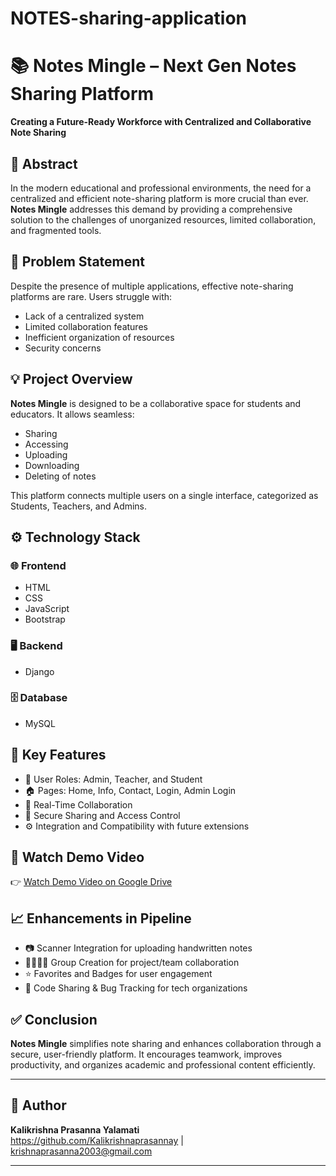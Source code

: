 # NOTES-sharing-application
# 📚 Notes Mingle – Next Gen Notes Sharing Platform

**Creating a Future-Ready Workforce with Centralized and Collaborative Note Sharing**

## 📝 Abstract

In the modern educational and professional environments, the need for a centralized and efficient note-sharing platform is more crucial than ever. **Notes Mingle** addresses this demand by providing a comprehensive solution to the challenges of unorganized resources, limited collaboration, and fragmented tools.

## 🚩 Problem Statement

Despite the presence of multiple applications, effective note-sharing platforms are rare. Users struggle with:
- Lack of a centralized system
- Limited collaboration features
- Inefficient organization of resources
- Security concerns

## 💡 Project Overview

**Notes Mingle** is designed to be a collaborative space for students and educators. It allows seamless:
- Sharing
- Accessing
- Uploading
- Downloading
- Deleting of notes

This platform connects multiple users on a single interface, categorized as Students, Teachers, and Admins.

## ⚙️ Technology Stack

### 🌐 Frontend
- HTML
- CSS
- JavaScript
- Bootstrap

### 🖥️ Backend
- Django

### 🗄️ Database
- MySQL

## 🚀 Key Features

- 👥 User Roles: Admin, Teacher, and Student
- 🏠 Pages: Home, Info, Contact, Login, Admin Login
- 🔄 Real-Time Collaboration
- 🔐 Secure Sharing and Access Control
- ⚙️ Integration and Compatibility with future extensions

## 🎥 Watch Demo Video

👉 [Watch Demo Video on Google Drive](https://drive.google.com/file/d/1XOS-ApIcG4dxZRobYn-PK0LOdyEdAkWC/view?usp=drive_link)

## 📈 Enhancements in Pipeline

- 📷 Scanner Integration for uploading handwritten notes
- 👨‍👩‍👧‍👦 Group Creation for project/team collaboration
- ⭐ Favorites and Badges for user engagement
- 🔁 Code Sharing & Bug Tracking for tech organizations

## ✅ Conclusion

**Notes Mingle** simplifies note sharing and enhances collaboration through a secure, user-friendly platform. It encourages teamwork, improves productivity, and organizes academic and professional content efficiently.

---

## 📌 Author

**Kalikrishna Prasanna Yalamati**  
https://github.com/Kalikrishnaprasannay | krishnaprasanna2003@gmail.com

---


